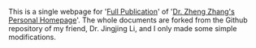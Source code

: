 This is a single webpage for '[Full Publication](https://cszhengzhang.github.io/FullPub)' of '[Dr. Zheng Zhang's Personal Homepage](https://cszhengzhang.github.io/)'. The whole documents are forked from the Github repository of my friend, Dr. Jingjing Li, and I only made some simple modifications.
